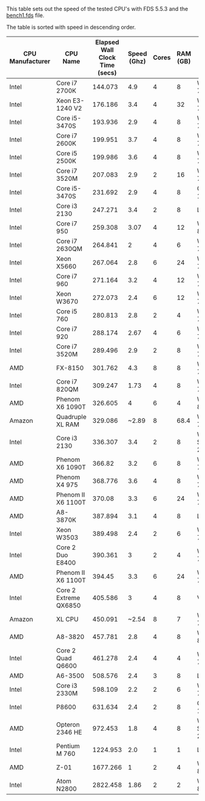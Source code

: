 This table sets out the speed of the tested CPU's with FDS 5.5.3 and the
[bench1.fds](https://raw.github.com/drezha/FDS_Resources/master/FDS%20Benchmarking%20Files/bench1.fds) file.

The table is sorted with speed in descending order.

|CPU Manufacturer|CPU Name|Elapsed Wall Clock Time (secs)|Speed (Ghz)|Cores|RAM (GB)|OS|32 Bit/64 Bit|Total CPU Time (min)|
|---|---|---|---|---|---|---|---|---|
|Intel|Core i7 2700K|144.073|4.9|4|8|Windows 7|64|2.37|
|Intel|Xeon E3-1240 V2|176.186|3.4|4|32|Windows 7|64|2.87|
|Intel|Core i5-3470S|193.936|2.9|4|8|Windows 7|64|3.19| 
|Intel|Core i7 2600K|199.951|3.7|4|8|Windows 7|64|3.27|
|Intel|Core i5 2500K|199.986|3.6|4|8|Windows 7|64|3.27|
|Intel|Core i7 3520M|207.083|2.9|2|16|Windows 7|64|3.35|
|Intel|Core i5-3470S|231.692|2.9|4|8|OSX 10.8|64|3.81|
|Intel|Core i3 2130|247.271|3.4|2|8|Linux|64|4.08|
|Intel|Core i7 950|259.308|3.07|4|12|Windows 8|64|4.25|
|Intel|Core i7 2630QM|264.841|2|4|6|Windows 7|64|4.32|
|Intel|Xeon X5660|267.064|2.8|6|24|Windows 7|64|4.37|
|Intel|Core i7 960|271.164|3.2|4|12|Windows 7|64|4.4|
|Intel|Xeon W3670|272.073|2.4|6|12|Windows 7|64|4.46|
|Intel|Core i5 760|280.813|2.8|2|4|Windows 7|64|4.56|
|Intel|Core i7 920|288.174|2.67|4|6|Windows 7|64|4.71|
|Intel|Core i7 3520M|289.496|2.9|2|8|Windows 7|64|4.69|
|AMD|FX-8150|301.762|4.3|8|8|Windows 7|64|4.99|
|Intel|Core i7 820QM|309.247|1.73|4|8|Windows 7|64|5.05|
|AMD|Phenom X6 1090T|326.605|4|6|4|Windows 8|64|5.37|
|Amazon|Quadruple XL RAM|329.086|~2.89|8|68.4|Windows 7|64|5.43|
|Intel|Core i3 2130|336.307|3.4|2|8|Windows Server 2012|64|5.46|
|AMD|Phenom X6 1090T|366.82|3.2|6|8|Windows 7|64|6.02|
|AMD|Phenom X4 975|368.776|3.6|4|8|Windows 7|64|6.00|
|AMD|Phenom II X6 1100T|370.08|3.3|6|24|Windows 7|64|6.11|
|AMD|A8-3870K|387.894|3.1|4|8|Linux|64|6.41|
|Intel|Xeon W3503|389.498|2.4|2|6|Windows 7|64|6.23|
|Intel|Core 2 Duo E8400|390.361|3|2|4|Windows 7|64|6.19|
|AMD|Phenom II X6 1100T|394.45|3.3|6|24|Windows 7|64|6.52|
|Intel|Core 2 Extreme QX6850|405.586|3|4|8|Vista|64|6.38|
|Amazon|XL CPU|450.091|~2.54|8|7|Windows 7|64|7.43|
|AMD|A8-3820|457.781|2.8|4|8|Windows 8|64|7.56|
|Intel|Core 2 Quad Q6600|461.278|2.4|4|4|Windows 7|64|7.59|
|AMD|A6-3500|508.576|2.4|3|8|Linux|64|8.39|
|Intel|Core i3 2330M|598.109|2.2|2|6|Windows 7|64|9.56|
|Intel|P8600|631.634|2.4|2|8|OSX 10.8|64|9.27|
|AMD|Opteron 2346 HE|972.453|1.8|4|8|Windows Server 2008|64|16.1|
|Intel|Pentium M 760|1224.953|2.0|1|1|Linux|32|16.06|
|AMD|Z-01|1677.266|1|2|4|Windows 8|64|27.41|
|Intel|Atom N2800|2822.458|1.86|2|2|Windows 8|64|46.64|
